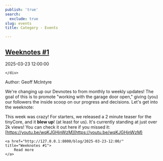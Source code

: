 ```yaml
---
publish: 'true'
search:
  exclude: true
slug: events
title: Category - Events

---
```


<!--
  ~ MIT License
  ~
  ~ Copyright (c) 2023-2025 Maciej 'maQ' Kusz <maciej.kusz@gmail.com>
  ~
  ~ Permission is hereby granted, free of charge, to any person obtaining a copy
  ~ of this software and associated documentation files (the "Software"), to deal
  ~ in the Software without restriction, including without limitation the rights
  ~ to use, copy, modify, merge, publish, distribute, sublicense, and/or sell
  ~ copies of the Software, and to permit persons to whom the Software is
  ~ furnished to do so, subject to the following conditions:
  ~
  ~ The above copyright notice and this permission notice shall be included in all
  ~ copies or substantial portions of the Software.
  ~
  ~ THE SOFTWARE IS PROVIDED "AS IS", WITHOUT WARRANTY OF ANY KIND, EXPRESS OR
  ~ IMPLIED, INCLUDING BUT NOT LIMITED TO THE WARRANTIES OF MERCHANTABILITY,
  ~ FITNESS FOR A PARTICULAR PURPOSE AND NONINFRINGEMENT. IN NO EVENT SHALL THE
  ~ AUTHORS OR COPYRIGHT HOLDERS BE LIABLE FOR ANY CLAIM, DAMAGES OR OTHER
  ~ LIABILITY, WHETHER IN AN ACTION OF CONTRACT, TORT OR OTHERWISE, ARISING FROM,
  ~ OUT OF OR IN CONNECTION WITH THE SOFTWARE OR THE USE OR OTHER DEALINGS IN THE
  ~ SOFTWARE.
  -->


## [Weeknotes #1](http://127.0.0.1:8000/blog/2025-03-23-12:00/)

<!--suppress LongLine -->
<div class="post-extra">
    <div class="col">
        <p class="post-date">2025-03-23 12:00:00</p>
    </div>
    <div class="col">
    
    </div>
</div>

Author: Geoff McIntyre

We're changing up our Devnotes to from monthly to weekly updates! The goal of this is to promote "working with the garage door open," giving (you) our followers the inside scoop on our progress and decisions. Let's get into the weeknote:

This week was crazy! For starters, we released a 2 minute teaser for the tinyCore, and it **blew up**! (at least for us). It's currently standing at just over 2k views! You can check it out here if you missed it: [https://youtu.be/wqKJGHjnWzM](https://youtu.be/wqKJGHjnWzM)




<div class="post-link">

    <a href="http://127.0.0.1:8000/blog/2025-03-23-12:00/" title="Weeknotes #1">
        Read more
    </a>

</div>


